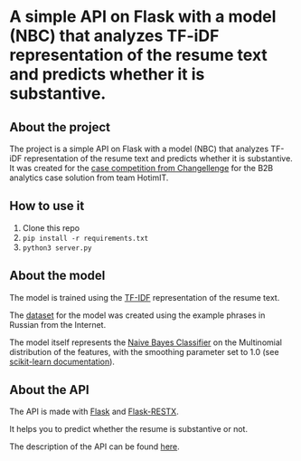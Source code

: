 # A simple API on Flask with a model (NBC) that analyzes TF-iDF representation of the resume text and predicts whether it is substantive.  

## About the project

The project is a simple API on Flask with a model (NBC) that analyzes TF-iDF representation of the resume text and predicts whether it is substantive. It was created for the [case competition from Changellenge](https://changellenge.com/championships/changellenge-cup-it-2025/?utm_source=cl-site&utm_medium=main&utm_campaign=slider) for the B2B analytics case solution from team HotimIT.

## How to use it

1. Clone this repo
2. `pip install -r requirements.txt`
3. `python3 server.py`

## About the model

The model is trained using the [TF-IDF](https://scikit-learn.org/stable/modules/generated/sklearn.feature_extraction.text.TfidfVectorizer.html) representation of the resume text.

The [dataset](./train/texts.csv) for the model was created using the example phrases in Russian from the Internet.

The model itself represents the [Naive Bayes Classifier](https://en.wikipedia.org/wiki/Naive_Bayes_classifier) on the Multinomial distribution of the features, with the smoothing parameter set to 1.0 (see [scikit-learn documentation](https://scikit-learn.org/stable/modules/naive_bayes.html#multinomial-naive-bayes)).

## About the API

The API is made with [Flask](https://flask.palletsprojects.com/) and [Flask-RESTX](https://flask-restx.readthedocs.io/en/stable/).

It helps you to predict whether the resume is substantive or not.

The description of the API can be found [here](./model.yaml).

